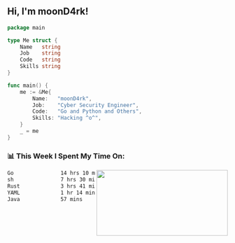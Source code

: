 <h2> Hi, I'm moonD4rk!</h2>

```go
package main

type Me struct {
	Name   string
	Job    string
	Code   string
	Skills string
}

func main() {
	me := &Me{
		Name:   "moonD4rk",
		Job:    "Cyber Security Engineer",
		Code:   "Go and Python and Others",
		Skills: "Hacking ^o^",
	}
	_ = me
}
```

<h3>📊 This Week I Spent My Time On:</h3>
<img align='right' src="https://github-readme-stats.vercel.app/api?username=moond4rk&show_icons=true&theme=radical", width="300" height="150">

<!--START_SECTION:waka-->

```txt
Go               14 hrs 10 mins  ███████████▓░░░░░░░░░░░░░   46.97 %
sh               7 hrs 30 mins   ██████▒░░░░░░░░░░░░░░░░░░   24.88 %
Rust             3 hrs 41 mins   ███░░░░░░░░░░░░░░░░░░░░░░   12.21 %
YAML             1 hr 14 mins    █░░░░░░░░░░░░░░░░░░░░░░░░   04.10 %
Java             57 mins         ▓░░░░░░░░░░░░░░░░░░░░░░░░   03.20 %
```

<!--END_SECTION:waka-->

